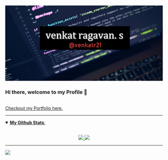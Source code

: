 ![Home](https://github.com/venkatr21/venkatr21/blob/main/venkat.jpg)

### Hi there, welcome to my Profile 👋

<br>
<a href="https://venkatr21.github.io/mywebsite/">Checkout my Portfolio here.

---

<details open>
 <summary><b>My Github Stats</b>: </summary>
<br>
<p align = "center">
  <img src = "https://github-readme-stats.vercel.app/api?username=venkatr21&show_icons=true&theme=tokyonight&line_height=27">
  <img src = "https://github-readme-stats.vercel.app/api/top-langs/?username=venkatr21&hide=css,java,html&theme=tokyonight">
</p>
</details>

---

<img src="https://komarev.com/ghpvc/?username=venkatr21">
